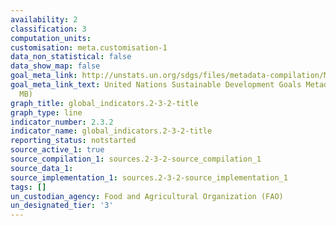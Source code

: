 ```yaml
---
availability: 2
classification: 3
computation_units:
customisation: meta.customisation-1
data_non_statistical: false
data_show_map: false
goal_meta_link: http://unstats.un.org/sdgs/files/metadata-compilation/Metadata-Goal-2.pdf
goal_meta_link_text: United Nations Sustainable Development Goals Metadata (PDF 4.0
  MB)
graph_title: global_indicators.2-3-2-title
graph_type: line
indicator_number: 2.3.2
indicator_name: global_indicators.2-3-2-title
reporting_status: notstarted
source_active_1: true
source_compilation_1: sources.2-3-2-source_compilation_1
source_data_1:
source_implementation_1: sources.2-3-2-source_implementation_1
tags: []
un_custodian_agency: Food and Agricultural Organization (FAO)
un_designated_tier: '3'
---
```

